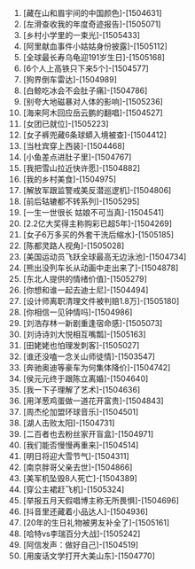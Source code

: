 
1. [藏在山和眉宇间的中国颜色]-[1504631]
1. [左滑查收我的年度奇迹报告]-[1505071]
1. [乡村小学里的一束光]-[1505433]
1. [阿里献血事件小姑姑身份披露]-[1505112]
1. [全球最长寿乌龟迎191岁生日]-[1505168]
1. [6个人上高铁只下来5个]-[1504577]
1. [狗界倒车雷达]-[1504989]
1. [白鲸吃冰会不会肚子痛]-[1504786]
1. [别夸大地磁暴对人体的影响]-[1505236]
1. [海来阿木回应岳云鹏的翻唱]-[1504527]
1. [女团已就位]-[1505223]
1. [女子裤兜藏6条球蟒入境被查]-[1504412]
1. [当杜宾穿上西装]-[1504468]
1. [小鱼差点进肚子里]-[1504767]
1. [我把雪山拉近快许愿]-[1504882]
1. [我的乡村美食]-[1504975]
1. [解放军跟监警戒美反潜巡逻机]-[1504806]
1. [前后轱辘都不转系列]-[1505295]
1. [一生一世很长 姑娘不可当真]-[1504541]
1. [2.2亿大奖得主称购彩已超5年]-[1504269]
1. [女子6万多买的外套干洗后缩水]-[1505185]
1. [陈都灵路人视角]-[1505028]
1. [美国运动员飞跃全球最高无边泳池]-[1504734]
1. [熊出没列车长从动画中走出来了]-[1504878]
1. [东北人提供的情绪价值]-[1505279]
1. [你想和谁一起去迪士尼]-[1504494]
1. [设计师离职清理文件被判赔1.8万]-[1505180]
1. [你相信一见钟情吗]-[1504986]
1. [刘浩存林一新剧重逢宿命感]-[1505073]
1. [刘诗诗刘大悦相互嘴瓢]-[1505163]
1. [田姥姥也怕理发刺客]-[1505027]
1. [谁还没嗑一念关山师徒情]-[1503547]
1. [奔驰奥迪等豪车为何集体降价]-[1504742]
1. [侯元元终于跟陈立离婚]-[1504640]
1. [我一下子理解了艺术]-[1504636]
1. [用洋葱鸡蛋做一道花开富贵]-[1504843]
1. [周杰伦加盟环球音乐]-[1504501]
1. [湖人击败太阳]-[1504731]
1. [二百者也去粉丝家开盲盒]-[1504971]
1. [我们能否慢慢再重来]-[1504514]
1. [明日将迎大雪节气]-[1504311]
1. [南京胖哥父亲去世]-[1504866]
1. [美军机坠毁8人死亡]-[1504389]
1. [穿公主裙赶飞机]-[1505324]
1. [举报五月天假唱博主称无所畏惧]-[1504696]
1. [抖音里还藏着小品达人]-[1504936]
1. [20年的生日礼物被男友补全了]-[1505161]
1. [哈特vs李瑞百分大战]-[1505242]
1. [阿信发声：做好自己]-[1504519]
1. [用废话文学打开大美山东]-[1504770]